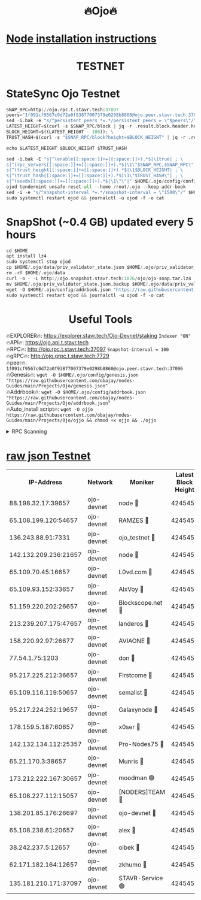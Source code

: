 <h1 align="center"> 🔥Ojo🔥</h1>

[Node installation instructions](https://github.com/obajay/nodes-Guides/tree/main/Projects/Ojo)
=

<h1 align="center"> TESTNET</h1>

# StateSync Ojo Testnet
```python
SNAP_RPC=http://ojo.rpc.t.stavr.tech:37097
peers="1f091cf9567c0d72a0f93877007379e0298b8860@ojo.peer.stavr.tech:37096"
sed -i.bak -e "s/^persistent_peers *=.*/persistent_peers = \"$peers\"/" $HOME/.ojo/config/config.toml
LATEST_HEIGHT=$(curl -s $SNAP_RPC/block | jq -r .result.block.header.height); \
BLOCK_HEIGHT=$((LATEST_HEIGHT - 100)); \
TRUST_HASH=$(curl -s "$SNAP_RPC/block?height=$BLOCK_HEIGHT" | jq -r .result.block_id.hash)

echo $LATEST_HEIGHT $BLOCK_HEIGHT $TRUST_HASH

sed -i.bak -E "s|^(enable[[:space:]]+=[[:space:]]+).*$|\1true| ; \
s|^(rpc_servers[[:space:]]+=[[:space:]]+).*$|\1\"$SNAP_RPC,$SNAP_RPC\"| ; \
s|^(trust_height[[:space:]]+=[[:space:]]+).*$|\1$BLOCK_HEIGHT| ; \
s|^(trust_hash[[:space:]]+=[[:space:]]+).*$|\1\"$TRUST_HASH\"| ; \
s|^(seeds[[:space:]]+=[[:space:]]+).*$|\1\"\"|" $HOME/.ojo/config/config.toml
ojod tendermint unsafe-reset-all --home /root/.ojo --keep-addr-book
sed -i -e "s/^snapshot-interval *=.*/snapshot-interval = \"1500\"/" $HOME/.ojo/config/app.toml
sudo systemctl restart ojod && journalctl -u ojod -f -o cat
```
# SnapShot (~0.4 GB) updated every 5 hours
```python
cd $HOME
apt install lz4
sudo systemctl stop ojod
cp $HOME/.ojo/data/priv_validator_state.json $HOME/.ojo/priv_validator_state.json.backup
rm -rf $HOME/.ojo/data
curl -o - -L http://ojo.snapshot.stavr.tech:1026/ojo/ojo-snap.tar.lz4 | lz4 -c -d - | tar -x -C $HOME/.ojo --strip-components 2
mv $HOME/.ojo/priv_validator_state.json.backup $HOME/.ojo/data/priv_validator_state.json
wget -O $HOME/.ojo/config/addrbook.json "https://raw.githubusercontent.com/obajay/nodes-Guides/main/Projects/Ojo/addrbook.json"
sudo systemctl restart ojod && journalctl -u ojod -f -o cat
```
 <h1 align="center"> Useful Tools</h1>

🔥EXPLORER🔥:        https://explorer.stavr.tech/Ojo-Devnet/staking        `Indexer "ON"` \
🔥API🔥:                     https://ojo.api.t.stavr.tech \
🔥RPC🔥:                    http://ojo.rpc.t.stavr.tech:37097              `Snapshot-interval = 100` \
🔥gRPC🔥:                  http://ojo.grpc.t.stavr.tech:7729 \
🔥peer🔥:                   `1f091cf9567c0d72a0f93877007379e0298b8860@ojo.peer.stavr.tech:37096` \
🔥Genesis🔥:    ```wget -O $HOME/.ojo/config/genesis.json "https://raw.githubusercontent.com/obajay/nodes-Guides/main/Projects/Ojo/genesis.json"``` \
🔥Addrbook🔥:    ```wget -O $HOME/.ojo/config/addrbook.json "https://raw.githubusercontent.com/obajay/nodes-Guides/main/Projects/Ojo/addrbook.json"``` \
🔥Auto_install script🔥: ```wget -O ojjo https://raw.githubusercontent.com/obajay/nodes-Guides/main/Projects/Ojo/ojjo && chmod +x ojjo && ./ojjo```


<details>
<summary>RPC Scanning</summary>

<h2 align="center"> We scan nodes in real time every 4 hours. And we provide the final result of RPC endpoints.
We cannot influence the operation of these nodes in any way. </h2>


```python
If Voting Power is higher than 0 --> then the Node is a validator of the network and may be subject to attack and be a potential threat to the chain.
```
```python
We marked such validators with a red symbol
```

</details>

[raw json Testnet](https://rpc-check.ojot.stavr.tech/ojot/rpc-ojot-result.json)
=


<table><tr><th>IP-Address</th><th>Network</th><th>Moniker</th><th>Latest Block Height</th><th>Earliest Block Height</th><th>Catching Up</th><th>Voting Power</th><th>Scan Time</th></tr><tr><td>88.198.32.17:39657</td><td>ojo-devnet</td><td>node 🔴</td><td>4245457</td><td>300001</td><td>False</td><td>65654</td><td>2023-11-28T17:21:09.571137110UTC</td></tr><tr><td>65.108.199.120:54657</td><td>ojo-devnet</td><td>RAMZES 🔴</td><td>4245452</td><td>306156</td><td>False</td><td>15420</td><td>2023-11-28T17:20:41.553793349UTC</td></tr><tr><td>136.243.88.91:7331</td><td>ojo-devnet</td><td>ojo_testnet 🔴</td><td>4245453</td><td>308845</td><td>False</td><td>1000</td><td>2023-11-28T17:20:49.916012186UTC</td></tr><tr><td>142.132.209.236:21657</td><td>ojo-devnet</td><td>node 🔴</td><td>4245456</td><td>350001</td><td>False</td><td>1999</td><td>2023-11-28T17:21:06.364956703UTC</td></tr><tr><td>65.109.70.45:16657</td><td>ojo-devnet</td><td>L0vd.com 🔴</td><td>4245458</td><td>695918</td><td>False</td><td>998</td><td>2023-11-28T17:21:17.781899244UTC</td></tr><tr><td>65.109.93.152:33657</td><td>ojo-devnet</td><td>AlxVoy 🔴</td><td>4245456</td><td>2319801</td><td>False</td><td>4536782</td><td>2023-11-28T17:21:06.086964823UTC</td></tr><tr><td>51.159.220.202:26657</td><td>ojo-devnet</td><td>Blockscope.net 🔴</td><td>4245452</td><td>2658001</td><td>False</td><td>981</td><td>2023-11-28T17:20:40.803219573UTC</td></tr><tr><td>213.239.207.175:47657</td><td>ojo-devnet</td><td>landeros 🔴</td><td>4245455</td><td>2714001</td><td>False</td><td>11083</td><td>2023-11-28T17:21:01.394480304UTC</td></tr><tr><td>158.220.92.97:26677</td><td>ojo-devnet</td><td>AVIAONE 🔴</td><td>4245455</td><td>2754001</td><td>False</td><td>13867</td><td>2023-11-28T17:21:01.151464877UTC</td></tr><tr><td>77.54.1.75:1203</td><td>ojo-devnet</td><td>don 🔴</td><td>4245457</td><td>2906401</td><td>False</td><td>10</td><td>2023-11-28T17:21:09.321103034UTC</td></tr><tr><td>95.217.225.212:36657</td><td>ojo-devnet</td><td>Firstcome 🔴</td><td>4245453</td><td>2985946</td><td>False</td><td>13566</td><td>2023-11-28T17:20:49.657813923UTC</td></tr><tr><td>65.109.116.119:50657</td><td>ojo-devnet</td><td>semalist 🔴</td><td>4245458</td><td>3223522</td><td>False</td><td>17897</td><td>2023-11-28T17:21:17.099196483UTC</td></tr><tr><td>95.217.224.252:19657</td><td>ojo-devnet</td><td>Galaxynode 🔴</td><td>4245458</td><td>3685492</td><td>False</td><td>11888</td><td>2023-11-28T17:21:14.275464990UTC</td></tr><tr><td>178.159.5.187:60657</td><td>ojo-devnet</td><td>x0ser 🔴</td><td>4245453</td><td>3940946</td><td>False</td><td>9764</td><td>2023-11-28T17:20:50.281117148UTC</td></tr><tr><td>142.132.134.112:25357</td><td>ojo-devnet</td><td>Pro-Nodes75 🔴</td><td>4245453</td><td>4145453</td><td>False</td><td>24651</td><td>2023-11-28T17:20:46.872407799UTC</td></tr><tr><td>65.21.170.3:38657</td><td>ojo-devnet</td><td>Munris 🔴</td><td>4245453</td><td>4145453</td><td>False</td><td>20123</td><td>2023-11-28T17:20:49.297225635UTC</td></tr><tr><td>173.212.222.167:30657</td><td>ojo-devnet</td><td>moodman 🟢</td><td>4245455</td><td>4145455</td><td>False</td><td>0</td><td>2023-11-28T17:20:58.763231625UTC</td></tr><tr><td>65.108.227.112:15057</td><td>ojo-devnet</td><td>[NODERS]TEAM 🔴</td><td>4245458</td><td>4145458</td><td>False</td><td>9999</td><td>2023-11-28T17:21:14.649251036UTC</td></tr><tr><td>138.201.85.176:26697</td><td>ojo-devnet</td><td>ojo-devnet 🔴</td><td>4245458</td><td>4145458</td><td>False</td><td>1000024000</td><td>2023-11-28T17:21:17.379065419UTC</td></tr><tr><td>65.108.238.61:20657</td><td>ojo-devnet</td><td>alex 🔴</td><td>4245452</td><td>4158001</td><td>False</td><td>11359</td><td>2023-11-28T17:20:41.203121343UTC</td></tr><tr><td>38.242.237.5:12657</td><td>ojo-devnet</td><td>oibek 🔴</td><td>4245452</td><td>4196001</td><td>False</td><td>998</td><td>2023-11-28T17:20:43.937007406UTC</td></tr><tr><td>62.171.182.164:12657</td><td>ojo-devnet</td><td>zkhumo 🔴</td><td>4245456</td><td>4196001</td><td>False</td><td>989</td><td>2023-11-28T17:21:06.772343892UTC</td></tr><tr><td>135.181.210.171:37097</td><td>ojo-devnet</td><td>STAVR-Service 🟢</td><td>4245452</td><td>4245001</td><td>False</td><td>0</td><td>2023-11-28T17:20:44.588263917UTC</td></tr></table>
